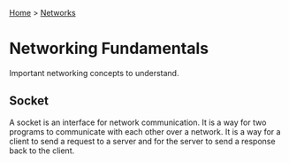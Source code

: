 [Home](../../README.md) > [Networks](./README.md)

# Networking Fundamentals

Important networking concepts to understand.

<!-- TODO: duplex, full duplex, server, client, NIC, MAC address, data packet -->

## Socket

A socket is an interface for network communication. It is a way for two programs to communicate with each other over a network. It is a way for a client to send a request to a server and for the server to send a response back to the client.
